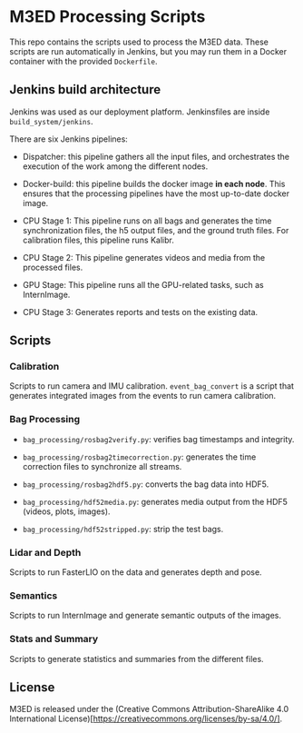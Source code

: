 # M3ED Processing Scripts

This repo contains the scripts used to process the M3ED data. These scripts are
run automatically in Jenkins, but you may run them in a Docker container with
the provided `Dockerfile`.


## Jenkins build architecture

Jenkins was used as our deployment platform. Jenkinsfiles are inside
`build_system/jenkins`. 

There are six Jenkins pipelines:

 - Dispatcher: this pipeline gathers all the input files, and orchestrates the
 execution of the work among the different nodes. 

 - Docker-build: this pipeline builds the docker image **in each node**. This
   ensures that the processing pipelines have the most up-to-date docker image.

 - CPU Stage 1: This pipeline runs on all bags and generates the time
   synchronization files, the h5 output files, and the ground truth files. For
   calibration files, this pipeline runs Kalibr.

 - CPU Stage 2: This pipeline generates videos and media from the processed
   files.

 - GPU Stage: This pipeline runs all the GPU-related tasks, such as InternImage.

 - CPU Stage 3: Generates reports and tests on the existing data.

## Scripts

### Calibration

Scripts to run camera and IMU calibration. `event_bag_convert` is a script that
generates integrated images from the events to run camera calibration.

### Bag Processing

- `bag_processing/rosbag2verify.py`: verifies bag timestamps and integrity.

- `bag_processing/rosbag2timecorrection.py`: generates the time correction files
  to synchronize all streams.

- `bag_processing/rosbag2hdf5.py`: converts the bag data into HDF5.

- `bag_processing/hdf52media.py`: generates media output from the HDF5 (videos, plots, images).

- `bag_processing/hdf52stripped.py`: strip the test bags.

### Lidar and Depth

Scripts to run FasterLIO on the data and generates depth and pose.

### Semantics

Scripts to run InternImage and generate semantic outputs of the images.

### Stats and Summary

Scripts to generate statistics and summaries from the different files.

## License
M3ED is released under the (Creative Commons Attribution-ShareAlike 4.0 International License)[https://creativecommons.org/licenses/by-sa/4.0/].
